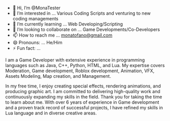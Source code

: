 - 👋 Hi, I’m @MonaTester
- 👀 I’m interested in ... Various Coding Scripts and venturing to new coding managements
- 🌱 I’m currently learning ... Web Developing/Scripting
- 💞️ I’m looking to collaborate on ... Game Developments/Co-Developers
- 📫 How to reach me ... monatofano@gmail.com
- 😄 Pronouns: ... He/Him
- ⚡ Fun fact: ...

I am a Game Developer with extensive experience in programming languages such as Java, C++, Python, HTML, and Lua.
My expertise covers Moderation, Game development, Roblox development, Animation, VFX, Assets Modeling, Map creation, and Management. 

In my free time, I enjoy creating special effects, rendering animations, and producing graphic art. I am committed to delivering high-quality work and continuously expanding my skills in the field. Thank you for taking the time to learn about me. With over 6 years of experience in Game development and a proven track record of successful projects, I have refined my skills in Lua language and in diverse creative areas.

